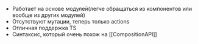 - Работает на основе модулей(легче обращаться из компонентов или вообще из других модулей)
- Отсутствуют мутации, теперь только actions
- Отличная поддержка TS
- Синтаксис, который очень похож на [[CompositionAPI]]
